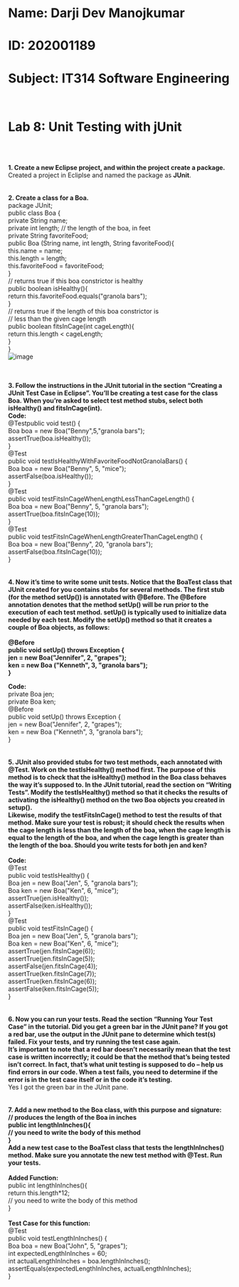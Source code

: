 # Name: Darji Dev Manojkumar
# ID: 202001189
# Subject: IT314 Software Engineering

<br>

# Lab 8: Unit Testing with jUnit
<br><br>

**1. Create a new Eclipse project, and within the project create a package.**
<br>      Created a project in Ecliplse and named the package as **JUnit**.
<br><br><br>
**2. Create a class for a Boa.**
<br>      package JUnit;
 <br>public class Boa {
<br>  private String name;
<br>private int length; // the length of the boa, in feet
<br>private String favoriteFood;
<br>public Boa (String name, int length, String favoriteFood){
<br>this.name = name;
<br>this.length = length;
<br>this.favoriteFood = favoriteFood;
<br>}
<br>// returns true if this boa constrictor is healthy
<br>public boolean isHealthy(){
<br>return this.favoriteFood.equals(&quot;granola bars&quot;);
<br>}
<br>// returns true if the length of this boa constrictor is
<br>// less than the given cage length
<br>public boolean fitsInCage(int cageLength){
<br>return this.length &lt; cageLength;
<br>}
<br>}
<br>
![image](https://user-images.githubusercontent.com/83688003/233329147-b1002e94-769c-4a44-aa68-451f03d2eb51.png)

<br><br>
**3. Follow the instructions in the JUnit tutorial in the section “Creating a JUnit
Test Case in Eclipse”. You’ll be creating a test case for the class Boa. When
you’re asked to select test method stubs, select both isHealthy() and
fitsInCage(int).**
<br>**Code:**
<br>@Testpublic void test() {
<br>Boa boa = new Boa(&quot;Benny&quot;,5,&quot;granola bars&quot;);
<br>assertTrue(boa.isHealthy());
<br>}
<br>@Test
<br>public void testIsHealthyWithFavoriteFoodNotGranolaBars() {
<br>Boa boa = new Boa(&quot;Benny&quot;, 5, &quot;mice&quot;);
<br>assertFalse(boa.isHealthy());
<br>}
<br>@Test
<br>public void testFitsInCageWhenLengthLessThanCageLength() {
<br>Boa boa = new Boa(&quot;Benny&quot;, 5, &quot;granola bars&quot;);
<br>assertTrue(boa.fitsInCage(10));
<br>}
<br>@Test
<br>public void testFitsInCageWhenLengthGreaterThanCageLength() {
<br>Boa boa = new Boa(&quot;Benny&quot;, 20, &quot;granola bars&quot;);
<br>assertFalse(boa.fitsInCage(10));
<br>}
<br>
<br><br>
**4. Now it’s time to write some unit tests. Notice that the BoaTest class that
JUnit created for you contains stubs for several methods. The first stub (for
the method setUp()) is annotated with @Before. The @Before annotation
denotes that the method setUp() will be run prior to the execution of each test
method. setUp() is typically used to initialize data needed by each test.
Modify the setUp() method so that it creates a couple of Boa objects, as
follows:**
**<br>
<br>@Before
<br>public void setUp() throws Exception {
<br>jen = new Boa("Jennifer", 2, "grapes");
<br>ken = new Boa ("Kenneth", 3, "granola bars");
<br>}
<br>**

**Code:**
<br>private Boa jen;
<br>private Boa ken;
<br>@Before
<br>public void setUp() throws Exception {
<br>jen = new Boa(&quot;Jennifer&quot;, 2, &quot;grapes&quot;);
<br>ken = new Boa (&quot;Kenneth&quot;, 3, &quot;granola bars&quot;);
<br>}
<br>
<br><br>
**5. JUnit also provided stubs for two test methods, each annotated with @Test.
Work on the testIsHealthy() method first. The purpose of this method is to
check that the isHealthy() method in the Boa class behaves the way it’s
supposed to. In the JUnit tutorial, read the section on “Writing Tests”. Modify
the testIsHealthy() method so that it checks the results of activating the
isHealthy() method on the two Boa objects you created in setup(). <br>
Likewise, modify the testFitsInCage() method to test the results of that
method. Make sure your test is robust; it should check the results when the
cage length is less than the length of the boa, when the cage length is equal to
the length of the boa, and when the cage length is greater than the length of
the boa. Should you write tests for both jen and ken?<br>**
<br>
**Code:<br>**
@Test<br>
public void testIsHealthy() {<br>
Boa jen = new Boa(&quot;Jen&quot;, 5, &quot;granola bars&quot;);<br>
Boa ken = new Boa(&quot;Ken&quot;, 6, &quot;mice&quot;);<br>
assertTrue(jen.isHealthy());<br>
assertFalse(ken.isHealthy());<br>
}<br>
@Test<br>
public void testFitsInCage() {<br>
Boa jen = new Boa(&quot;Jen&quot;, 5, &quot;granola bars&quot;);<br>
Boa ken = new Boa(&quot;Ken&quot;, 6, &quot;mice&quot;);<br>
assertTrue(jen.fitsInCage(6));<br>
assertTrue(jen.fitsInCage(5));<br>
assertFalse(jen.fitsInCage(4));<br>
assertTrue(ken.fitsInCage(7));<br>
assertTrue(ken.fitsInCage(6));<br>
assertFalse(ken.fitsInCage(5));<br>
}<br>
<br>
<br>
**6. Now you can run your tests. Read the section “Running Your Test Case” in
the tutorial. Did you get a green bar in the JUnit pane? If you got a red bar,
use the output in the JUnit pane to determine which test(s) failed. Fix your
tests, and try running the test case again. <br>
It’s important to note that a red bar doesn’t necessarily mean that the test case
is written incorrectly; it could be that the method that’s being tested isn’t
correct. In fact, that’s what unit testing is supposed to do – help us find errors
in our code. When a test fails, you need to determine if the error is in the test
case itself or in the code it’s testing. <br>**
Yes I got the green bar in the JUnit pane.
<br>
<br><br>
**7. Add a new method to the Boa class, with this purpose and signature: <br>
// produces the length of the Boa in inches<br>
public int lengthInInches(){<br>
// you need to write the body of this method<br>
}<br>
Add a new test case to the BoaTest class that tests the lengthInInches()
method. Make sure you annotate the new test method with @Test. Run your
tests.<br>**
<br>
**Added Function: <br>**
public int lengthInInches(){<br>
return this.length*12;<br>
// you need to write the body of this method<br>
}<br>
<br>
**Test Case for this function:<br>**
@Test<br>
public void testLengthInInches() {<br>
Boa boa = new Boa(&quot;John&quot;, 5, &quot;grapes&quot;);<br>
int expectedLengthInInches = 60;<br>
int actualLengthInInches = boa.lengthInInches();<br>
assertEquals(expectedLengthInInches, actualLengthInInches);<br>
}<br>
<br>
